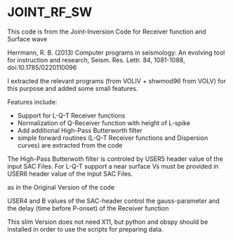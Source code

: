 
JOINT_RF_SW
===========

This code is from the Joint-Inversion Code for Receiver function and Surface wave 

Herrmann, R. B. (2013) Computer programs in seismology: 
An evolving tool for instruction and research, 
Seism. Res. Lettr. 84, 1081-1088, doi:10.1785/0220110096 


I extracted the relevant programs (from VOLIV + shwmod96 from VOLV) for this purpose and added some small features.

Features include:

* Support for L-Q-T Receiver functions
* Normalization of Q-Receiver function with height of L-spike
* Add additional High-Pass Butterworth filter
* simple forward routines (L-Q-T Receiver functions and Dispersion curves) are extracted from the code

The High-Pass Butterwoth filter is controled by USER5 header value of the input SAC Files.
For L-Q-T support a near surface Vs must be provided in USER6 header value of the input SAC Files.

as in the Original Version of the code

USER4 and B values of the SAC-header control the gauss-parameter and the delay (time before P-onset) of the Receiver function

This slim Version does not need X11, but python and obspy should be installed in order to use the scripts for preparing data.



